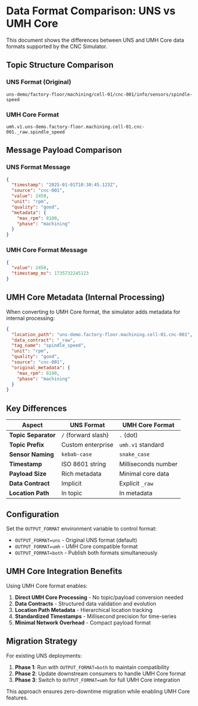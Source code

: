 # Data Format Comparison: UNS vs UMH Core

This document shows the differences between UNS and UMH Core data formats supported by the CNC Simulator.

## Topic Structure Comparison

### UNS Format (Original)
```
uns-demo/factory-floor/machining/cell-01/cnc-001/info/sensors/spindle-speed
```

### UMH Core Format  
```
umh.v1.uns-demo.factory-floor.machining.cell-01.cnc-001._raw.spindle_speed
```

## Message Payload Comparison

### UNS Format Message
```json
{
  "timestamp": "2025-01-01T10:30:45.123Z",
  "source": "cnc-001",
  "value": 2450,
  "unit": "rpm",
  "quality": "good",
  "metadata": {
    "max_rpm": 8100,
    "phase": "machining"
  }
}
```

### UMH Core Format Message
```json
{
  "value": 2450,
  "timestamp_ms": 1735732245123
}
```

## UMH Core Metadata (Internal Processing)

When converting to UMH Core format, the simulator adds metadata for internal processing:

```json
{
  "location_path": "uns-demo.factory-floor.machining.cell-01.cnc-001",
  "data_contract": "_raw",
  "tag_name": "spindle_speed",
  "unit": "rpm",
  "quality": "good",
  "source": "cnc-001",
  "original_metadata": {
    "max_rpm": 8100,
    "phase": "machining"
  }
}
```

## Key Differences

| Aspect | UNS Format | UMH Core Format |
|--------|------------|-----------------|
| **Topic Separator** | `/` (forward slash) | `.` (dot) |
| **Topic Prefix** | Custom enterprise | `umh.v1` standard |
| **Sensor Naming** | `kebab-case` | `snake_case` |
| **Timestamp** | ISO 8601 string | Milliseconds number |
| **Payload Size** | Rich metadata | Minimal core data |
| **Data Contract** | Implicit | Explicit `_raw` |
| **Location Path** | In topic | In metadata |

## Configuration

Set the `OUTPUT_FORMAT` environment variable to control format:

- `OUTPUT_FORMAT=uns` - Original UNS format (default)
- `OUTPUT_FORMAT=umh` - UMH Core compatible format
- `OUTPUT_FORMAT=both` - Publish both formats simultaneously

## UMH Core Integration Benefits

Using UMH Core format enables:

1. **Direct UMH Core Processing** - No topic/payload conversion needed
2. **Data Contracts** - Structured data validation and evolution
3. **Location Path Metadata** - Hierarchical location tracking
4. **Standardized Timestamps** - Millisecond precision for time-series
5. **Minimal Network Overhead** - Compact payload format

## Migration Strategy

For existing UNS deployments:

1. **Phase 1**: Run with `OUTPUT_FORMAT=both` to maintain compatibility
2. **Phase 2**: Update downstream consumers to handle UMH Core format
3. **Phase 3**: Switch to `OUTPUT_FORMAT=umh` for full UMH Core integration

This approach ensures zero-downtime migration while enabling UMH Core features.